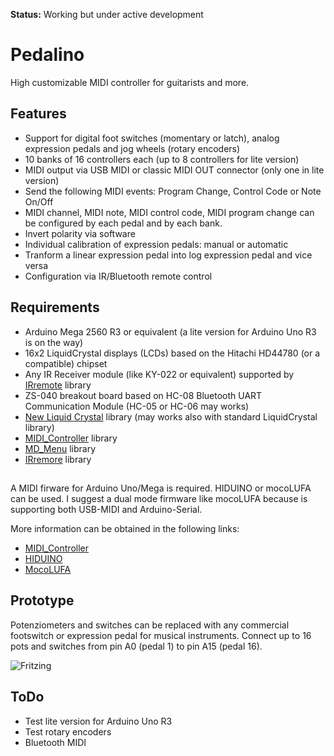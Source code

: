 **Status:** Working but under active development

# Pedalino
High customizable MIDI controller for guitarists and more.

## Features
- Support for digital foot switches (momentary or latch), analog expression pedals and jog wheels (rotary encoders)
- 10 banks of 16 controllers each (up to 8 controllers for lite version)
- MIDI output via USB MIDI or classic MIDI OUT connector (only one in lite version)
- Send the following MIDI events: Program Change, Control Code or Note On/Off
- MIDI channel, MIDI note, MIDI control code, MIDI program change can be configured by each pedal and by each bank.
- Invert polarity via software
- Individual calibration of expression pedals: manual or automatic
- Tranform a linear expression pedal into log expression pedal and vice versa
- Configuration via IR/Bluetooth remote control

## Requirements
- Arduino Mega 2560 R3 or equivalent (a lite version for Arduino Uno R3 is on the way)
- 16x2 LiquidCrystal displays (LCDs) based on the Hitachi HD44780 (or a compatible) chipset
- Any IR Receiver module (like KY-022 or equivalent) supported by [IRremote](https://github.com/z3t0/Arduino-IRremote) library
- ZS-040 breakout board based on HC-08 Bluetooth UART Communication Module (HC-05 or HC-06 may works)
- [New Liquid Crystal](https://bitbucket.org/fmalpartida/new-liquidcrystal/wiki/Home) library (may works also with standard LiquidCrystal library)
- [MIDI_Controller](https://github.com/alf45tar/MIDI_controller) library
- [MD_Menu](https://github.com/MajicDesigns/MD_Menu) library
- [IRremore](https://github.com/z3t0/Arduino-IRremote) library

## 

A MIDI firware for Arduino Uno/Mega is required. HIDUINO or mocoLUFA can be used.
I suggest a dual mode firmware like mocoLUFA because is supporting both USB-MIDI and Arduino-Serial.

More information can be obtained in the following links:
- [MIDI_Controller](https://github.com/tttapa/MIDI_controller)
- [HIDUINO](https://github.com/ddiakopoulos/hiduino)
- [MocoLUFA](https://github.com/kuwatay/mocolufa)

## Prototype

Potenziometers and switches can be replaced with any commercial footswitch or expression pedal for musical instruments.
Connect up to 16 pots and switches from pin A0 (pedal 1) to pin A15 (pedal 16).

![Fritzing](https://github.com/alf45tar/Pedalino/blob/master/Pedalino_bb.png)

## ToDo

- Test lite version for Arduino Uno R3
- Test rotary encoders
- Bluetooth MIDI
